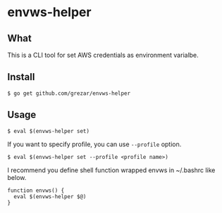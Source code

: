 # envws-helper

## What
This is a CLI tool for set AWS credentials as environment varialbe.

## Install
```
$ go get github.com/grezar/envws-helper
```

## Usage

```
$ eval $(envws-helper set)
```

If you want to specify profile, you can use `--profile` option.

```
$ eval $(envws-helper set --profile <profile name>)
```

I recommend you define shell function wrapped envws in ~/.bashrc like below.
```
function envws() {
  eval $(envws-helper $@)
}
```
